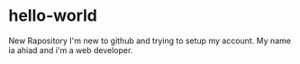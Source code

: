 # hello-world
New Rapository
I'm new to github and trying to setup my account.
My name ia ahiad and i'm a web developer.
